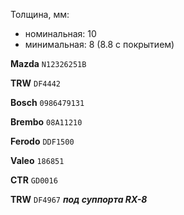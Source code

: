 Толщина, мм:

- номинальная: 10
- минимальная: 8 (8.8 с покрытием)

__Mazda__ `N12326251B`

__TRW__ `DF4442`

__Bosch__ `0986479131`

__Brembo__ `08A11210`

__Ferodo__ `DDF1500`

__Valeo__ `186851`

__CTR__ `GD0016`

__TRW__ `DF4967` ***под суппорта RX-8***